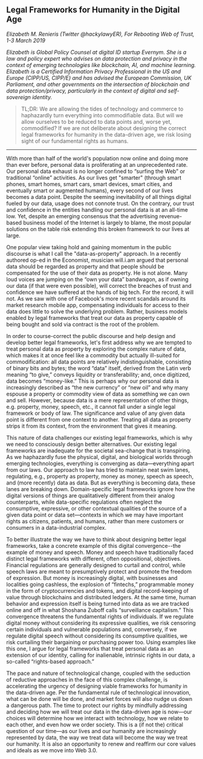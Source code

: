 ## Legal Frameworks for Humanity in the Digital Age

*Elizabeth M. Renieris (Twitter @hackylawyER), For Rebooting Web of Trust, 1-3 March 2019*

*Elizabeth is Global Policy Counsel at digital ID startup Evernym. She is a law and policy expert who advises on data protection and privacy in the context of emerging technologies like blockchain, AI, and machine learning. Elizabeth is a Certified Information Privacy Professional in the US and Europe (CIPP/US, CIPP/E) and has advised the European Commission, UK Parliament, and other governments on the intersection of blockchain and data protection/privacy, particularly in the context of digital and self-sovereign identity.* 

> TL;DR: We are allowing the tides of technology and commerce to haphazardly turn everything into commodifiable data. But will we allow ourselves to be reduced to data points and, worse yet, commodified? If we are not deliberate about designing the correct legal frameworks for humanity in the data-driven age, we risk losing sight of our fundamental rights as humans.

* * *

With more than half of the world's population now online and doing more than ever before, personal data is proliferating at an unprecedented rate. Our personal data exhaust is no longer confined to “surfing the Web” or traditional “online” activities. As our lives get "smarter" (through smart phones, smart homes, smart cars, smart devices, smart cities, and eventually smart or augmented humans), every second of our lives becomes a data point. Despite the seeming inevitability of all things digital fueled by our data, usage does not connote trust. On the contrary, our trust and confidence in the entities handling our personal data is at an all-time low. Yet, despite an emerging consensus that the advertising revenue-based business model of the Internet is largely to blame, the most popular solutions on the table risk extending this broken framework to our lives at large.  

One popular view taking hold and gaining momentum in the public discourse is what I call the "data-as-property" approach. In a recently authored op-ed in the Economist, musician will.i.am argued that personal data should be regarded as property and that people should be compensated for the use of their data as property. He is not alone. Many loud voices are jumping on the “own your data” bandwagon, as if owning our data (if that were even possible), will correct the breaches of trust and confidence we have suffered at the hands of big tech. For the record, it will not. As we saw with one of Facebook's more recent scandals around its market research mobile app, compensating individuals for access to their data does little to solve the underlying problem. Rather, business models enabled by legal frameworks that treat our data as property capable of being bought and sold via contract is the root of the problem. 

In order to course-correct the public discourse and help design and develop better legal frameworks, let's first address why we are tempted to treat personal data as property by exploring the complex nature of data, which makes it at once feel like a commodity but actually ill-suited for commodification: all data points are relatively indistinguishable, consisting of binary bits and bytes; the word “data” itself, derived from the Latin verb meaning “to give,” conveys liquidity or transferability; and, once digitized, data becomes “money-like.” This is perhaps why our personal data is increasingly described as “the new currency” or “new oil” and why many espouse a property or commodity view of data as something we can own and sell. However, because data is a mere representation of other things, e.g. property, money, speech, etc., it cannot fall under a single legal framework or body of law. The significance and value of any given data point is different from one context to another. Treating all data as property strips it from its context, from the environment that gives it meaning. 

This nature of data challenges our existing legal frameworks, which is why we need to consciously design better alternatives. Our existing legal frameworks are inadequate for the societal sea-change that is transpiring. As we haphazardly fuse the physical, digital, and biological worlds through emerging technologies, everything is converging as data—everything apart from our laws. Our approach to law has tried to maintain neat swim lanes, regulating, e.g., property as property, money as money, speech as speech, and (more recently) data as data. But as everything is becoming data, these lanes are breaking down. Domain-specific legal frameworks ignore how the digital versions of things are qualitatively different from their analog counterparts, while data-specific regulations often neglect the consumptive, expressive, or other contextual qualities of the source of a given data point or data set—contexts in which we may have important rights as citizens, patients, and humans, rather than mere customers or consumers in a data-industrial complex. 

To better illustrate the way we have to think about designing better legal frameworks, take a concrete example of this digital convergence--the example of money and speech. Money and speech have traditionally faced distinct legal frameworks with different, often oppositional, objectives. Financial regulations are generally designed to curtail and control, while speech laws are meant to presumptively protect and promote the freedom of expression. But money is increasingly digital, with businesses and localities going cashless, the explosion of “fintechs,” programmable money in the form of cryptocurrencies and tokens, and digital record-keeping of value through blockchains and distributed ledgers. At the same time, human behavior and expression itself is being turned into data as we are tracked online and off in what Shoshana Zuboff calls “surveillance capitalism.” This convergence threatens the fundamental rights of individuals. If we regulate digital money without considering its expressive qualities, we risk censoring certain individuals and vulnerable populations and, conversely, if we regulate digital speech without considering its consumptive qualities, we risk curtailing their bargaining or purchasing power too. Using examples like this one, I argue for legal frameworks that treat personal data as an extension of our identity, calling for inalienable, intrinsic rights in our data, a so-called “rights-based approach.” 

The pace and nature of technological change, coupled with the seduction of reductive approaches in the face of this complex challenge, is accelerating the urgency of designing viable frameworks for humanity in the data-driven age. Per the fundamental rule of technological innovation, what can be done will be done, and market forces will also nudge us down a dangerous path. The time to protect our rights by mindfully addressing and deciding how we will treat our data in the data-driven age is now—our choices will determine how we interact with technology, how we relate to each other, and even how we order society. This is a (if not the) critical question of our time—as our lives and our humanity are increasingly represented by data, the way we treat data will become the way we treat our humanity. It is also an opportunity to renew and reaffirm our core values and ideals as we move into Web 3.0. 
